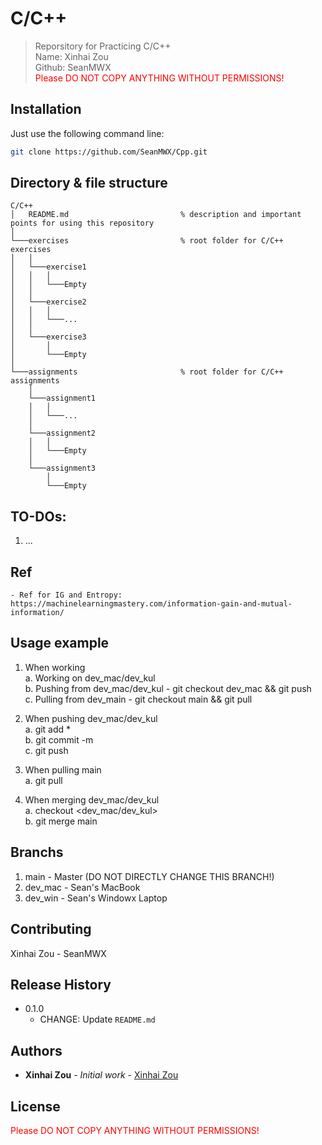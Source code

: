 # C/C++

> Reporsitory for Practicing C/C++  
> Name: Xinhai Zou  
> Github: SeanMWX  
> <font color="red">Please DO NOT COPY ANYTHING WITHOUT PERMISSIONS!</font>

## Installation 

Just use the following command line:
```sh
git clone https://github.com/SeanMWX/Cpp.git
```

## Directory & file structure

```
C/C++
│   README.md                         % description and important points for using this repository
│
└───exercises                         % root folder for C/C++ exercises
│   │
│   └───exercise1
│   │   │   
│   │   └───Empty
│   │
│   └───exercise2
│   │   │   
│   │   └───...
│   │
│   └───exercise3
│       │   
│       └───Empty
│    
└───assignments                       % root folder for C/C++ assignments
    │
    └───assignment1
    │   │   
    │   └───...
    │
    └───assignment2
    │   │   
    │   └───Empty
    │
    └───assignment3
        │   
        └───Empty
```

## TO-DOs:
1. ...

## Ref
	- Ref for IG and Entropy: https://machinelearningmastery.com/information-gain-and-mutual-information/  

## Usage example

1. When working  
 a. Working on dev_mac/dev_kul  
 b. Pushing from dev_mac/dev_kul - git checkout dev_mac && git push  
 c. Pulling from dev_main        - git checkout main && git pull  
   
2. When pushing dev_mac/dev_kul  
 a. git add *  
 b. git commit -m <messages>  
 c. git push  
   
3. When pulling main  
 a. git pull  
  
4. When merging dev_mac/dev_kul  
 a. checkout <dev_mac/dev_kul>  
 b. git merge main  

## Branchs

1. main    - Master (DO NOT DIRECTLY CHANGE THIS BRANCH!)  
2. dev_mac - Sean's MacBook  
3. dev_win - Sean's Windowx Laptop

## Contributing 

Xinhai Zou - SeanMWX

## Release History 

* 0.1.0
    * CHANGE: Update `README.md`  
 
## Authors

* **Xinhai Zou** - *Initial work* - [Xinhai Zou](https://seanzou.com)

## License 

<font color="red">Please DO NOT COPY ANYTHING WITHOUT PERMISSIONS!</font>
